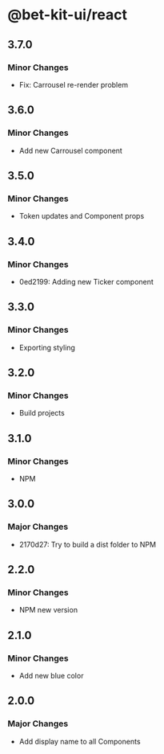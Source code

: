 # @bet-kit-ui/react

## 3.7.0

### Minor Changes

- Fix: Carrousel re-render problem

## 3.6.0

### Minor Changes

- Add new Carrousel component

## 3.5.0

### Minor Changes

- Token updates and Component props

## 3.4.0

### Minor Changes

- 0ed2199: Adding new Ticker component

## 3.3.0

### Minor Changes

- Exporting styling

## 3.2.0

### Minor Changes

- Build projects

## 3.1.0

### Minor Changes

- NPM

## 3.0.0

### Major Changes

- 2170d27: Try to build a dist folder to NPM

## 2.2.0

### Minor Changes

- NPM new version

## 2.1.0

### Minor Changes

- Add new blue color

## 2.0.0

### Major Changes

- Add display name to all Components
